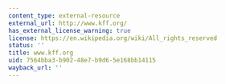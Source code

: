 ```yaml
---
content_type: external-resource
external_url: http://www.kff.org/
has_external_license_warning: true
license: https://en.wikipedia.org/wiki/All_rights_reserved
status: ''
title: www.kff.org
uid: 7564bba3-b902-48e7-b9d6-5e168bb14115
wayback_url: ''
---
```

